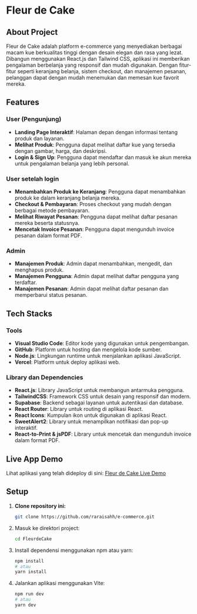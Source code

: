 # Fleur de Cake

## About Project
Fleur de Cake adalah platform e-commerce yang menyediakan berbagai macam kue berkualitas tinggi dengan desain elegan dan rasa yang lezat. Dibangun menggunakan React.js dan Tailwind CSS, aplikasi ini memberikan pengalaman berbelanja yang responsif dan mudah digunakan. Dengan fitur-fitur seperti keranjang belanja, sistem checkout, dan manajemen pesanan, pelanggan dapat dengan mudah menemukan dan memesan kue favorit mereka.

## Features

### **User (Pengunjung)**
- **Landing Page Interaktif**: Halaman depan dengan informasi tentang produk dan layanan.
- **Melihat Produk**: Pengguna dapat melihat daftar kue yang tersedia dengan gambar, harga, dan deskripsi.
- **Login & Sign Up**: Pengguna dapat mendaftar dan masuk ke akun mereka untuk pengalaman belanja yang lebih personal.

### **User setelah login**
- **Menambahkan Produk ke Keranjang**: Pengguna dapat menambahkan produk ke dalam keranjang belanja mereka.
- **Checkout & Pembayaran**: Proses checkout yang mudah dengan berbagai metode pembayaran.
- **Melihat Riwayat Pesanan**: Pengguna dapat melihat daftar pesanan mereka beserta statusnya.
- **Mencetak Invoice Pesanan**: Pengguna dapat mengunduh invoice pesanan dalam format PDF.

### **Admin**
- **Manajemen Produk**: Admin dapat menambahkan, mengedit, dan menghapus produk.
- **Manajemen Pengguna**: Admin dapat melihat daftar pengguna yang terdaftar.
- **Manajemen Pesanan**: Admin dapat melihat daftar pesanan dan memperbarui status pesanan.

## Tech Stacks

### **Tools**
- **Visual Studio Code**: Editor kode yang digunakan untuk pengembangan.
- **GitHub**: Platform untuk hosting dan mengelola kode sumber.
- **Node.js**: Lingkungan runtime untuk menjalankan aplikasi JavaScript.
- **Vercel**: Platform untuk deploy aplikasi web.

### **Library dan Dependencies**
- **React.js**: Library JavaScript untuk membangun antarmuka pengguna.
- **TailwindCSS**: Framework CSS untuk desain yang responsif dan modern.
- **Supabase**: Backend sebagai layanan untuk autentikasi dan database.
- **React Router**: Library untuk routing di aplikasi React.
- **React Icons**: Kumpulan ikon untuk digunakan di aplikasi React.
- **SweetAlert2**: Library untuk menampilkan notifikasi dan pop-up interaktif.
- **React-to-Print & jsPDF**: Library untuk mencetak dan mengunduh invoice dalam format PDF.

## Live App Demo
Lihat aplikasi yang telah dideploy di sini: [Fleur de Cake Live Demo](#)

## Setup 

1. **Clone repository ini:**
   ```bash
   git clone https://github.com/raraisahh/e-commerce.git
   ```
2. Masuk ke direktori project:
   ```bash
   cd FleurdeCake
   ```
4. Install dependensi menggunakan npm atau yarn:
   ```bash
   npm install
   # atau
   yarn install
   ```
5. Jalankan aplikasi menggunakan Vite:
   ```bash
   npm run dev
   # atau
   yarn dev
   ```
